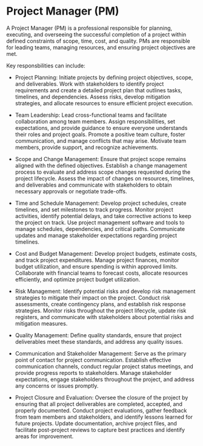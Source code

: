 # Project Manager (PM)

A Project Manager (PM) is a professional responsible for planning, executing, and overseeing the successful completion of a project within defined constraints of scope, time, cost, and quality. PMs are responsible for leading teams, managing resources, and ensuring project objectives are met. 

Key responsbilities can include:

* Project Planning: Initiate projects by defining project objectives, scope, and deliverables. Work with stakeholders to identify project requirements and create a detailed project plan that outlines tasks, timelines, and dependencies. Assess risks, develop mitigation strategies, and allocate resources to ensure efficient project execution.

* Team Leadership: Lead cross-functional teams and facilitate collaboration among team members. Assign responsibilities, set expectations, and provide guidance to ensure everyone understands their roles and project goals. Promote a positive team culture, foster communication, and manage conflicts that may arise. Motivate team members, provide support, and recognize achievements.

* Scope and Change Management: Ensure that project scope remains aligned with the defined objectives. Establish a change management process to evaluate and address scope changes requested during the project lifecycle. Assess the impact of changes on resources, timelines, and deliverables and communicate with stakeholders to obtain necessary approvals or negotiate trade-offs.

* Time and Schedule Management: Develop project schedules, create timelines, and set milestones to track progress. Monitor project activities, identify potential delays, and take corrective actions to keep the project on track. Use project management software and tools to manage schedules, dependencies, and critical paths. Communicate updates and manage stakeholder expectations regarding project timelines.

* Cost and Budget Management: Develop project budgets, estimate costs, and track project expenditures. Manage project finances, monitor budget utilization, and ensure spending is within approved limits. Collaborate with financial teams to forecast costs, allocate resources efficiently, and optimize project budget utilization.

* Risk Management: Identify potential risks and develop risk management strategies to mitigate their impact on the project. Conduct risk assessments, create contingency plans, and establish risk response strategies. Monitor risks throughout the project lifecycle, update risk registers, and communicate with stakeholders about potential risks and mitigation measures.

* Quality Management: Define quality standards, ensure that project deliverables meet these standards, and address any quality issues.

* Communication and Stakeholder Management: Serve as the primary point of contact for project communication. Establish effective communication channels, conduct regular project status meetings, and provide progress reports to stakeholders. Manage stakeholder expectations, engage stakeholders throughout the project, and address any concerns or issues promptly.

* Project Closure and Evaluation: Oversee the closure of the project by ensuring that all project deliverables are completed, accepted, and properly documented. Conduct project evaluations, gather feedback from team members and stakeholders, and identify lessons learned for future projects. Update documentation, archive project files, and facilitate post-project reviews to capture best practices and identify areas for improvement.
